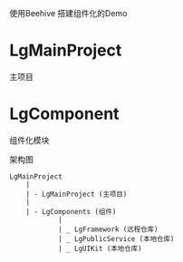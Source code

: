 使用Beehive 搭建组件化的Demo

# LgMainProject
主项目

# LgComponent
组件化模块


架构图
```
LgMainProject 
	|	
	| - LgMainProject (主项目)
	|
	| - LgComponents (组件)
			| 
			| _ LgFramework (远程仓库)
			| _ LgPublicService (本地仓库)
			| _ LgUIKit (本地仓库)
```
